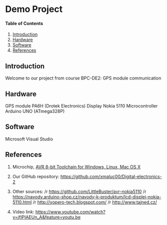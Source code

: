 
# Demo Project

#### Table of Contents

1. [Introduction](#introduction)
2. [Hardware](#hardware)
3. [Software](#software)
4. [References](#references)

## Introduction
Welcome to our project from course BPC-DE2: GPS module communication 

## Hardware
GPS module PA6H (Drotek Electronics)
Display Nokia 5110
Microcontroller Arduino UNO (ATmega328P)

## Software
Microsoft Visual Studio

## References
1. Microchip, [AVR 8-bit Toolchain for Windows, Linux, Mac OS X](https://www.microchip.com/mplab/avr-support/avr-and-arm-toolchains-c-compilers)

2. Our GitHub repository: https://github.com/xmaluc00/Digital-electronics-2

3. Other sources: /r
https://github.com/LittleBuster/avr-nokia5110 /r
https://navody.arduino-shop.cz/navody-k-produktum/lcd-displej-nokia-5110.html /r
http://yopero-tech.blogspot.com/ /r
http://www.tajned.cz/

4. Video link: https://www.youtube.com/watch?v=jfIPIAEUn_A&feature=youtu.be
